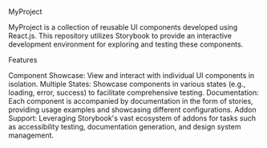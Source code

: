 MyProject

MyProject is a collection of reusable UI components developed using React.js. This repository utilizes Storybook to provide an interactive development environment for exploring and testing these components.

Features

Component Showcase: View and interact with individual UI components in isolation.
Multiple States: Showcase components in various states (e.g., loading, error, success) to facilitate comprehensive testing.
Documentation: Each component is accompanied by documentation in the form of stories, providing usage examples and showcasing different configurations.
Addon Support: Leveraging Storybook's vast ecosystem of addons for tasks such as accessibility testing, documentation generation, and design system management.
